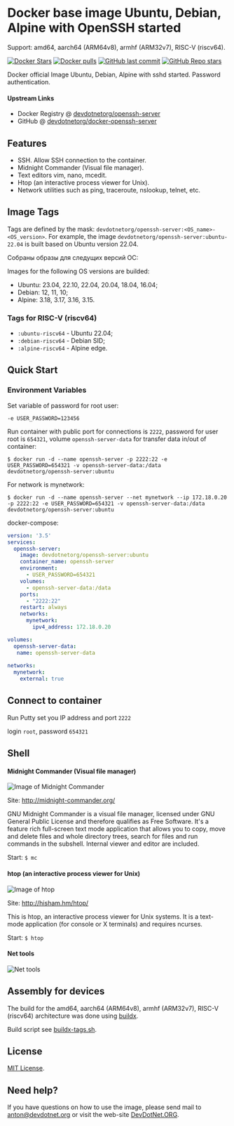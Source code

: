 # Docker base image Ubuntu, Debian, Alpine with OpenSSH started

Support: amd64, aarch64 (ARM64v8), armhf (ARM32v7), RISC-V (riscv64).

[![Docker Stars](https://img.shields.io/docker/stars/devdotnetorg/openssh-server.svg?maxAge=2592000)](https://github.com/devdotnetorg/docker-openssh-server/) [![Docker pulls](https://img.shields.io/docker/pulls/devdotnetorg/openssh-server.svg)](https://github.com/devdotnetorg/docker-openssh-server/) [![GitHub last commit](https://img.shields.io/github/last-commit/devdotnetorg/docker-openssh-server/master)](https://github.com/devdotnetorg/docker-openssh-server/) [![GitHub Repo stars](https://img.shields.io/github/stars/devdotnetorg/docker-openssh-server)](https://github.com/devdotnetorg/docker-openssh-server/) 

Docker official Image Ubuntu, Debian, Alpine with sshd started. Password authentication.

#### Upstream Links

* Docker Registry @ [devdotnetorg/openssh-server](https://hub.docker.com/r/devdotnetorg/openssh-server)
* GitHub @ [devdotnetorg/docker-openssh-server](https://github.com/devdotnetorg/docker-openssh-server)

## Features

* SSH. Allow SSH connection to the container.
* Midnight Commander (Visual file manager).
* Text editors vim, nano, mcedit.
* Htop (an interactive process viewer for Unix).
* Network utilities such as ping, traceroute, nslookup, telnet, etc.

## Image Tags

Tags are defined by the mask: `devdotnetorg/openssh-server:<OS_name>-<OS_version>`. For example, the image `devdotnetorg/openssh-server:ubuntu-22.04` is built based on Ubuntu version 22.04.

Собраны образы для следущих версий ОС:

Images for the following OS versions are builded:

* Ubuntu: 23.04, 22.10, 22.04, 20.04, 18.04, 16.04;
* Debian: 12, 11, 10;
* Alpine: 3.18, 3.17, 3.16, 3.15.

### Tags for RISC-V (riscv64)

* `:ubuntu-riscv64` - Ubuntu 22.04;
* `:debian-riscv64` - Debian SID;
* `:alpine-riscv64` - Alpine edge.

## Quick Start
 
### Environment Variables
 
Set variable of password for root user:

`-e USER_PASSWORD=123456`

Run container with public port for connections is `2222`, password for user root is `654321`, volume `openssh-server-data` for transfer data in/out of container:

`$ docker run -d --name openssh-server -p 2222:22 -e USER_PASSWORD=654321 -v openssh-server-data:/data devdotnetorg/openssh-server:ubuntu`

For network is mynetwork:

`$ docker run -d --name openssh-server --net mynetwork --ip 172.18.0.20 -p 2222:22 -e USER_PASSWORD=654321 -v openssh-server-data:/data devdotnetorg/openssh-server:ubuntu`

docker-compose:

```yaml
version: '3.5'
services:
  openssh-server:
    image: devdotnetorg/openssh-server:ubuntu
    container_name: openssh-server
    environment:
      - USER_PASSWORD=654321
    volumes:
      - openssh-server-data:/data
    ports:
      - "2222:22"
    restart: always
    networks:
      mynetwork:
        ipv4_address: 172.18.0.20

volumes:
  openssh-server-data:
   name: openssh-server-data
   
networks:
  mynetwork:
    external: true
```

## Connect to container

Run Putty set you IP address and port `2222`

login `root`, password `654321`

## Shell

#### Midnight Commander (Visual file manager)

![Image of Midnight Commander](https://raw.githubusercontent.com/devdotnetorg/docker-openssh-server/master/screenshots/scr1-ubuntu-ssh.png)

Site: http://midnight-commander.org/

GNU Midnight Commander is a visual file manager, licensed under GNU General Public License and therefore qualifies as Free Software. It's a feature rich full-screen text mode application that allows you to copy, move and delete files and whole directory trees, search for files and run commands in the subshell. Internal viewer and editor are included.

Start: `$ mc`

#### htop (an interactive process viewer for Unix)

![Image of htop](https://raw.githubusercontent.com/devdotnetorg/docker-openssh-server/master/screenshots/scr2-ubuntu-ssh.png)

Site: http://hisham.hm/htop/

This is htop, an interactive process viewer for Unix systems. It is a text-mode application (for console or X terminals) and requires ncurses.

Start: `$ htop`

#### Net tools

![Net tools](https://raw.githubusercontent.com/devdotnetorg/docker-openssh-server/master/screenshots/scr3-ubuntu-ssh.png)
 
## Assembly for devices ##

The build for the amd64, aarch64 (ARM64v8), armhf (ARM32v7), RISC-V (riscv64) architecture was done using [buildx](https://github.com/docker/buildx).

Build script see [buildx-tags.sh](https://github.com/devdotnetorg/docker-openssh-server/blob/master/buildx-tags.sh).

## License ##

[MIT License](https://github.com/devdotnetorg/docker-openssh-server/blob/master/LICENSE).

## Need help?

If you have questions on how to use the image, please send mail to anton@devdotnet.org or visit the web-site [DevDotNet.ORG](https://devdotnet.org/).
